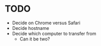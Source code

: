 # TODO

- Decide on Chrome versus Safari
- Decide hostname
- Decide which computer to transfer from
    - Can it be two?
